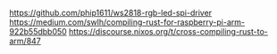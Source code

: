 https://github.com/phip1611/ws2818-rgb-led-spi-driver
https://medium.com/swlh/compiling-rust-for-raspberry-pi-arm-922b55dbb050
https://discourse.nixos.org/t/cross-compiling-rust-to-arm/847
